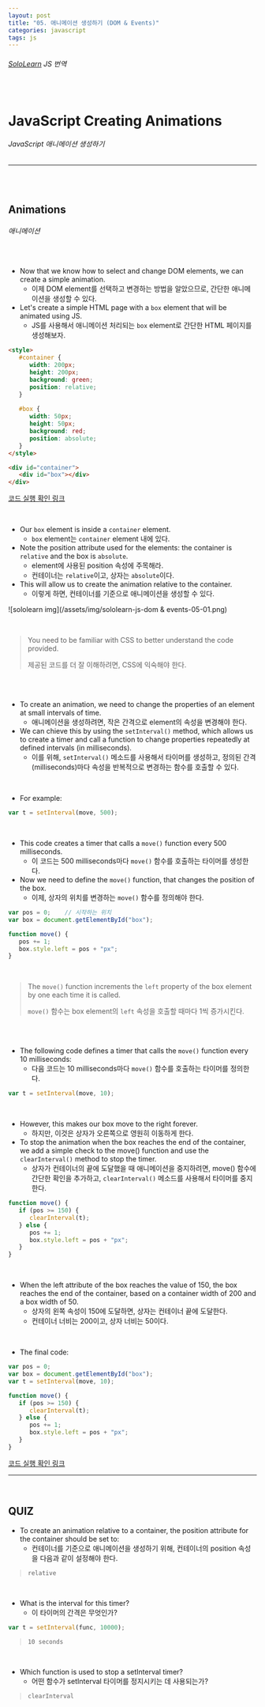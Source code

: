 ```yaml
---
layout: post
title: "05. 애니메이션 생성하기 (DOM & Events)"
categories: javascript
tags: js
---
```


###### [SoloLearn](https://www.sololearn.com) JS 번역

<br>

# JavaScript Creating Animations

###### JavaScript 애니메이션 생성하기

------

<br>

<br>

## Animations

###### 애니메이션

<br>

- Now that we know how to select and change DOM elements, we can create a simple animation.
  - 이제 DOM element를 선택하고 변경하는 방법을 알았으므로, 간단한 애니메이션을 생성할 수 있다.
- Let's create a simple HTML page with a `box` element that will be animated using JS.
  - JS를 사용해서 애니메이션 처리되는 `box` element로 간단한 HTML 페이지를 생성해보자.

```html
<style>
   #container {
      width: 200px;
      height: 200px;
      background: green;
      position: relative;
   }
   
   #box {
      width: 50px;
      height: 50px;
      background: red;
      position: absolute;
   }
</style>

<div id="container">
   <div id="box"></div>
</div>
```

[코드 실행 확인 링크](https://code.sololearn.com/961/#js)

<br>

- Our `box` element is inside a `container` element.
  - `box` element는 `container` element 내에 있다.
- Note the position attribute used for the elements: the container is `relative` and the box is `absolute`.
  - element에 사용된 position 속성에 주목해라.
  - 컨테이너는 `relative`이고, 상자는 `absolute`이다.
- This will allow us to create the animation relative to the container.
  - 이렇게 하면, 컨테이너를 기준으로 애니메이션을 생성할 수 있다.

![sololearn img](/assets/img/sololearn-js-dom & events-05-01.png)

<br>

> You need to be familiar with CSS to better understand the code provided.
>
> 제공된 코드를 더 잘 이해하려면, CSS에 익숙해야 한다.

<br>

<br>

- To create an animation, we need to change the properties of an element at small intervals of time.
  - 애니메이션을 생성하려면, 작은 간격으로 element의 속성을 변경해야 한다.
- We can chieve this by using the `setInterval()` method, which allows us to create a timer and call a function to change properties repeatedly at defined intervals (in milliseconds).
  - 이를 위해, `setInterval()` 메소드를 사용해서 타이머를 생성하고, 정의된 간격(milliseconds)마다 속성을 반복적으로 변경하는 함수를 호출할 수 있다.

<br>

- For example:

```js
var t = setInterval(move, 500);
```

<br>

- This code creates a timer that calls a `move()` function every 500 milliseconds.
  - 이 코드는 500 milliseconds마다 `move()` 함수를 호출하는 타이머를 생성한다.
- Now we need to define the `move()` function, that changes the position of the box.
  - 이제, 상자의 위치를 변경하는 `move()` 함수를 정의해야 한다.

```js
var pos = 0;	// 시작하는 위치
var box = document.getElementById("box");

function move() {
   pos += 1;
   box.style.left = pos + "px";
}
```

<br>

> The `move()` function increments the `left` property of the box  element by one each time it is called.
>
> `move()` 함수는 box element의 `left` 속성을 호출할 때마다 1씩 증가시킨다.

<br>

<br>

- The following code defines a timer that calls the `move()` function every 10 milliseconds:
  - 다음 코드는 10 milliseconds마다 `move()` 함수를 호출하는 타이머를 정의한다.

```js
var t = setInterval(move, 10);
```

<br>

- However, this makes our box move to the right forever.
  - 하지만, 이것은 상자가 오른쪽으로 영원히 이동하게 한다.
- To stop the animation when the box reaches the end of the container, we add a simple check to the move() function and use the `clearInterval()` method to stop the timer.
  - 상자가 컨테이너의 끝에 도달했을 때 애니메이션을 중지하려면, move() 함수에 간단한 확인을 추가하고, `clearInterval()` 메소드를 사용해서 타이머를 중지한다.

```js
function move() {
   if (pos >= 150) {
      clearInterval(t);
   } else {
      pos += 1;
      box.style.left = pos + "px";
   }
}
```

<br>

- When the left attribute of the box reaches the value of 150, the box reaches the end of the container, based on a container width of 200 and a box width of 50.
  - 상자의 왼쪽 속성이 150에 도달하면, 상자는 컨테이너 끝에 도달한다.
  - 컨테이너 너비는 200이고, 상자 너비는 50이다.

<br>

- The final code:

```js
var pos = 0;
var box = document.getElementById("box");
var t = setInterval(move, 10);

function move() {
   if (pos >= 150) {
      clearInterval(t);
   } else {
      pos += 1;
      box.style.left = pos + "px";
   }
}
```

[코드 실행 확인 링크](https://code.sololearn.com/953/#js)

------

<br>

## QUIZ

- To create an animation relative to a container, the position attribute  for the container should be set to:
  - 컨테이너를 기준으로 애니메이션을 생성하기 위해, 컨테이너의 position 속성을 다음과 같이 설정해야 한다.

> `relative`

<br>

- What is the interval for this timer?
  - 이 타이머의 간격은 무엇인가?

```js
var t = setInterval(func, 10000);
```

> `10 seconds`

<br>

- Which function is used to stop a setInterval timer?
  - 어떤 함수가 setInterval 타이머를 정지시키는 데 사용되는가?

> `clearInterval`

<br>